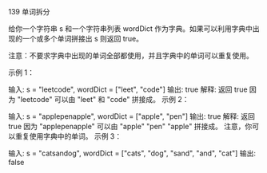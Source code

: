 139 单词拆分

给你一个字符串 s 和一个字符串列表 wordDict 作为字典。如果可以利用字典中出现的一个或多个单词拼接出 s 则返回 true。

注意：不要求字典中出现的单词全部都使用，并且字典中的单词可以重复使用。

 

示例 1：

输入: s = "leetcode", wordDict = ["leet", "code"]
输出: true
解释: 返回 true 因为 "leetcode" 可以由 "leet" 和 "code" 拼接成。
示例 2：

输入: s = "applepenapple", wordDict = ["apple", "pen"]
输出: true
解释: 返回 true 因为 "applepenapple" 可以由 "apple" "pen" "apple" 拼接成。
     注意，你可以重复使用字典中的单词。
示例 3：

输入: s = "catsandog", wordDict = ["cats", "dog", "sand", "and", "cat"]
输出: false
 